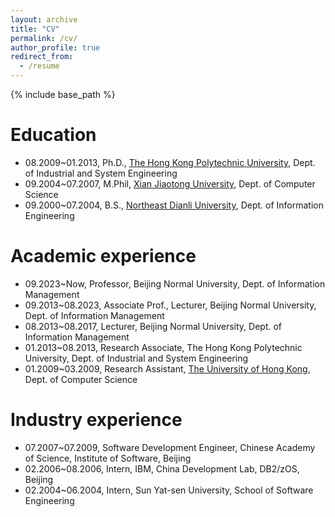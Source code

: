 ```yaml
---
layout: archive
title: "CV"
permalink: /cv/
author_profile: true
redirect_from:
  - /resume
---
```


{% include base_path %}

Education
======
* 08.2009~01.2013, Ph.D., [The Hong Kong Polytechnic University](http://www.polyu.edu.hk/ise/), Dept. of Industrial and System Engineering
* 09.2004~07.2007, M.Phil, [Xian Jiaotong University](http://www.cs.xjtu.edu.cn/), Dept. of Computer Science
* 09.2000~07.2004, B.S., [Northeast Dianli University](https://cs.neepu.edu.cn/), Dept. of Information Engineering

Academic experience
======
* 09.2023~Now, Professor, Beijing Normal University, Dept. of Information Management
* 09.2013~08.2023, Associate Prof., Lecturer, Beijing Normal University, Dept. of Information Management
* 08.2013~08.2017, Lecturer, Beijing Normal University, Dept. of Information Management
* 01.2013~08.2013, Research Associate, The Hong Kong Polytechnic University, Dept. of Industrial and System Engineering
* 01.2009~03.2009, Research Assistant, [The University of Hong Kong](https://www.cs.hku.hk/), Dept. of Computer Science

Industry experience
======
* 07.2007~07.2009, Software Development Engineer, Chinese Academy of Science, Institute of Software, Beijing
* 02.2006~08.2006, Intern, IBM, China Development Lab, DB2/zOS, Beijing
* 02.2004~06.2004, Intern, Sun Yat-sen University, School of Software Engineering
